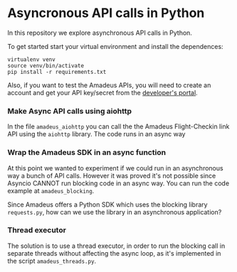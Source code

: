 # Asyncronous API calls in Python

In this repository we explore asynchronous API calls in Python.

To get started start your virtual environment and install the dependences:

```
virtualenv venv
source venv/bin/activate
pip install -r requirements.txt
```

Also, if you want to test the Amadeus APIs, you will need to create an account and get your API key/secret from the [developer's portal](https://developers.amadeus.com/).

### Make Async API calls using aiohttp 

In the file `amadeus_aiohttp` you can call the the Amadeus Flight-Checkin link API using the `aiohttp` library. The code runs in an async way

### Wrap the Amadeus SDK in an async function

At this point we wanted to experiment if we could run in an asynchronous way a bunch of API calls. However it was proved it's not possible since Asyncio CANNOT run blocking code in an async way. You can run the code example at `amadeus_blocking`.

Since Amadeus offers a Python SDK which uses the blocking library `requests.py`, how can we use the library in an asynchronous application?

### Thread executor

The solution is to use a thread executor, in order to run the blocking call in separate threads without affecting the async loop, as it's implemented in the script `amadeus_threads.py`.








